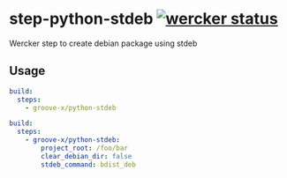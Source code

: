 # step-python-stdeb [![wercker status](https://app.wercker.com/status/029527f433d0ffa4d7da5a156ee0e054/s "wercker status")](https://app.wercker.com/project/bykey/029527f433d0ffa4d7da5a156ee0e054)

Wercker step to create debian package using stdeb

## Usage

```yaml
build:
  steps:
    - groove-x/python-stdeb
```

```yaml
build:
  steps:
    - groove-x/python-stdeb:
        project_root: /foo/bar
        clear_debian_dir: false
        stdeb_command: bdist_deb
```
